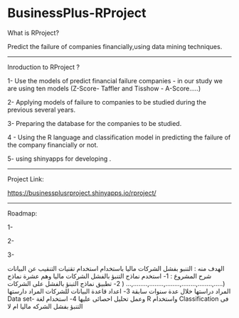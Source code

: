 # BusinessPlus-RProject


What is RProject?

Predict the failure of companies financially,using data mining techniques.
____________________________________________________________________________________

Inroduction to RProject ?

1- Use the models of predict financial failure companies - in our study we are using ten models (Z-Score- Taffler and Tisshow -
A-Score.....)


2- Applying models of failure to companies to be studied during the previous several years.

3- Preparing the database for the companies to be studied.

4 - Using the R language and classification model in predicting the failure of the company financially or not.

5- using shinyapps for developing .


_____________________________________________________________________________________

Project Link:

https://businessplusrproject.shinyapps.io/rproject/


______________________________________________________________________________________

Roadmap:

1-

2-

3-



 الهدف منه :
التنبو بفشل الشركات ماليا باستخدام استخدام تقنيات التنقيب عن البيانات 
شرح المشروع :
1- استخدم  نماذج التنبؤ بالفشل الشركات ماليا وهم عشرة نماذج (..…,…..…,…..…,…..…,…..…,…..…,…  (
2- تطبيق نماذج التبنؤ بالفشل على الشركات المراد دراستها خلال عدة سنوات سابقة 
3- اعداد قاعدة البيانات للشركات المراد دارستها    Data set- وعمل تحليل احصائى عليها
4- استخدام لغة R  واستخدام Classification   فى التنبؤ بفشل الشركه ماليا ام لا 


